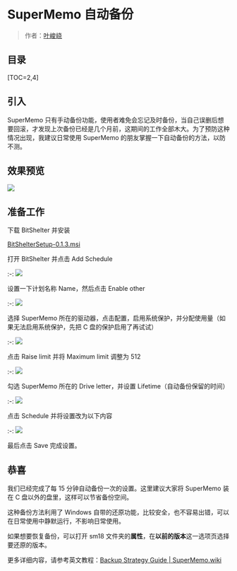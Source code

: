 # SuperMemo 自动备份

> 作者：[叶峻峣](https://www.zhihu.com/people/L.M.Sherlock)

## 目录

[TOC=2,4]

## 引入

SuperMemo 只有手动备份功能，使用者难免会忘记及时备份，当自己误删后想要回滚，才发现上次备份已经是几个月前，这期间的工作全部木大。为了预防这种情况出现，我建议日常使用 SuperMemo 的朋友掌握一下自动备份的方法，以防不测。

## 效果预览

![](https://pic2.zhimg.com/80/v2-3dd1854f2cf886c5d79a6dff5dbcad05_1440w.jpg)

## 准备工作

下载 BitShelter 并安装

[BitShelterSetup-0.1.3.msi](https://github.com/supermemo/SuperMemoBackup/releases/download/0.1c-beta/BitShelterSetup-0.1.3.msi)

打开 BitShelter 并点击 Add Schedule

:-: ![](https://pic2.zhimg.com/80/v2-543c682a9fdc8e107ee75a6dc93a7059_1440w.jpg)

设置一下计划名称 Name，然后点击 Enable other

:-: ![](https://pic4.zhimg.com/80/v2-ac9246046b200669f125a29dee75b853_1440w.jpg)

选择 SuperMemo 所在的驱动器，点击配置，启用系统保护，并分配使用量（如果无法启用系统保护，先把 C 盘的保护启用了再试试）

:-: ![](https://pic3.zhimg.com/80/v2-08a944ed44041039b4bbba3774a7c2ae_1440w.jpg)

点击 Raise limit 并将 Maximum limit 调整为 512

:-: ![](https://pic3.zhimg.com/80/v2-7c52688732582ed33c2d3e34a6c9d846_1440w.jpg)

勾选 SuperMemo 所在的 Drive letter，并设置 Lifetime（自动备份保留的时间）

:-: ![](https://pic2.zhimg.com/80/v2-3782ec0bed7621271d3079844f6df4f1_1440w.jpg)

点击 Schedule 并将设置改为以下内容

:-: ![](https://pic3.zhimg.com/80/v2-315e5afa5bc599e7c3d3a435314e842a_1440w.jpg)

最后点击 Save 完成设置。

## 恭喜

我们已经完成了每 15 分钟自动备份一次的设置。这里建议大家将 SuperMemo 装在 C 盘以外的盘里，这样可以节省备份空间。

这种备份方法利用了 Windows 自带的还原功能，比较安全，也不容易出错，可以在日常使用中静默运行，不影响日常使用。

如果想要恢复备份，可以打开 sm18 文件夹的**属性**，在**以前的版本**这一选项页选择要还原的版本。

更多详细内容，请参考英文教程：[Backup Strategy Guide | SuperMemo.wiki](https://www.supermemo.wiki/en/supermemo/backup-guide)